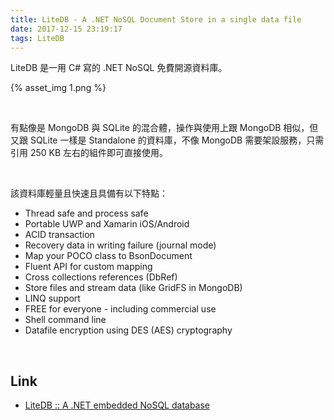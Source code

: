 ```yaml
---
title: LiteDB - A .NET NoSQL Document Store in a single data file
date: 2017-12-15 23:19:17
tags: LiteDB
---
```


LiteDB 是一用 C# 寫的 .NET NoSQL 免費開源資料庫。  

<!-- More -->

{% asset_img 1.png %}

<br/>


有點像是 MongoDB 與 SQLite 的混合體，操作與使用上跟 MongoDB 相似，但又跟 SQLite 一樣是 Standalone 的資料庫，不像 MongoDB 需要架設服務，只需引用 250 KB 左右的組件即可直接使用。    

<br/>


該資料庫輕量且快速且具備有以下特點：  

- Thread safe and process safe
- Portable UWP and Xamarin iOS/Android
- ACID transaction
- Recovery data in writing failure (journal mode)
- Map your POCO class to BsonDocument
- Fluent API for custom mapping
- Cross collections references (DbRef)
- Store files and stream data (like GridFS in MongoDB)
- LINQ support
- FREE for everyone - including commercial use
- Shell command line
- Datafile encryption using DES (AES) cryptography

<br/>


Link
----
* [LiteDB :: A .NET embedded NoSQL database](http://www.litedb.org/)
